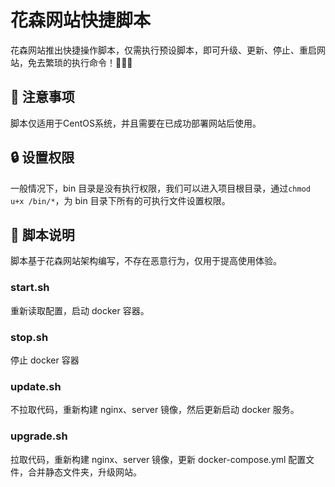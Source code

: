 # 花森网站快捷脚本

花森网站推出快捷操作脚本，仅需执行预设脚本，即可升级、更新、停止、重启网站，免去繁琐的执行命令！🎉🎉🎉 



## 🚧 注意事项

脚本仅适用于CentOS系统，并且需要在已成功部署网站后使用。



## 🔒 设置权限

一般情况下，bin 目录是没有执行权限，我们可以进入项目根目录，通过`chmod u+x /bin/*`，为 bin 目录下所有的可执行文件设置权限。



## 🎈 脚本说明

脚本基于花森网站架构编写，不存在恶意行为，仅用于提高使用体验。

### start.sh

重新读取配置，启动 docker 容器。

### stop.sh

停止 docker 容器

### update.sh

不拉取代码，重新构建 nginx、server 镜像，然后更新启动 docker 服务。

### upgrade.sh

拉取代码，重新构建 nginx、server 镜像，更新 docker-compose.yml 配置文件，合并静态文件夹，升级网站。
